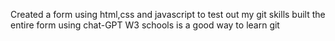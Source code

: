Created a form using html,css and javascript to test out my git skills
built the entire form using chat-GPT
W3 schools is a good way to learn git